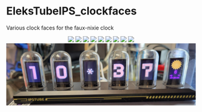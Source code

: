 # EleksTubeIPS_clockfaces
Various clock faces for the faux-nixie clock

<p align="center">
  <img src="/images/14segment.png">
  <img src="/images/binary.png">
  <img src="/images/dom2.png">
  <img src="/images/harry_pott.png">
  <img src="/images/hi_cat.png">
  <img src="/images/hieratic.png">
  <img src="/images/isometric.png">
  <img src="/images/manga.png">
  <img src="/images/random.png">
  <img src="/images/zen_garden.png">
  </p>
